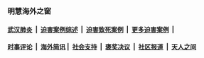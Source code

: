 
### 明慧海外之窗

####  [武汉肺炎](indexes/365.md?t=01250900) &nbsp;|&nbsp;  [迫害案例综述](indexes/328.md?t=01250900) &nbsp;|&nbsp; [迫害致死案例](indexes/277.md?t=01250900)  &nbsp;|&nbsp; [更多迫害案例](indexes/81.md?t=01250900)  &nbsp;|&nbsp; 
####  [时事评论](indexes/251.md?t=01250900) &nbsp;|&nbsp; [海外简讯](indexes/245.md?t=01250900)&nbsp;|&nbsp;  [社会支持](indexes/140.md?t=01250900) &nbsp;|&nbsp; [褒奖决议](indexes/282.md?t=01250900) &nbsp;|&nbsp; [社区报道](indexes/91.md?t=01250900)  &nbsp;|&nbsp; [天人之间](indexes/78.md?t=01250900) 

